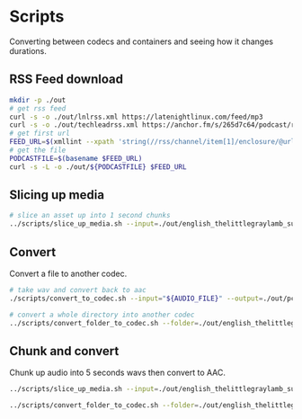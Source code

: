 # Scripts

Converting between codecs and containers and seeing how it changes durations.

## RSS Feed download

```sh
mkdir -p ./out
# get rss feed
curl -s -o ./out/lnlrss.xml https://latenightlinux.com/feed/mp3
curl -s -o ./out/techleadrss.xml https://anchor.fm/s/265d7c64/podcast/rss
# get first url
FEED_URL=$(xmllint --xpath 'string(//rss/channel/item[1]/enclosure/@url)' --format --pretty 2 ./out/techleadrss.xml)
# get the file
PODCASTFILE=$(basename $FEED_URL)
curl -s -L -o ./out/${PODCASTFILE} $FEED_URL
```

## Slicing up media

```bash
# slice an asset up into 1 second chunks
../scripts/slice_up_media.sh --input=./out/english_thelittlegraylamb_sullivan_csm_64kb.wav --output=./out/english_thelittlegraylamb_sullivan_csm_64kb_1sec -s=01 --segments=268
```

## Convert

Convert a file to another codec.  

```sh
# take wav and convert back to aac
./scripts/convert_to_codec.sh --input="${AUDIO_FILE}" --output=./out/pcmtest.pcm --codec=pcm

# convert a whole directory into another codec
../scripts/convert_folder_to_codec.sh --folder=./out/english_thelittlegraylamb_sullivan_csm_64kb_1sec --output=./out/english_thelittlegraylamb_sullivan_csm_64kb_1sec_pcm --codec=pcm
```

## Chunk and convert

Chunk up audio into 5 seconds wavs then convert to AAC.  

```sh
../scripts/slice_up_media.sh --input=./out/english_thelittlegraylamb_sullivan_csm_64kb.wav --output=./out/english_thelittlegraylamb_sullivan_csm_64kb_5sec -s=05 --segments=268

../scripts/convert_folder_to_codec.sh --folder=./out/english_thelittlegraylamb_sullivan_csm_64kb_5sec --output=./out/english_thelittlegraylamb_sullivan_csm_64kb_5sec_aac --codec=aac
```
